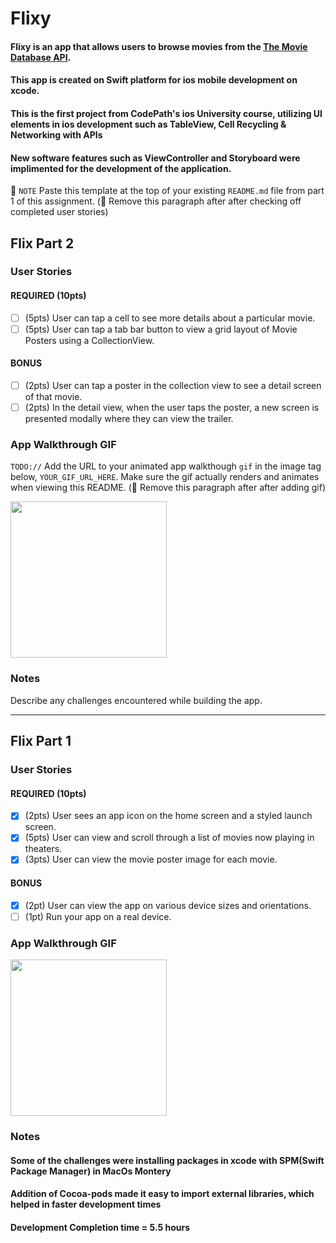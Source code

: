# Flixy

#### Flixy is an app that allows users to browse movies from the [The Movie Database API](http://docs.themoviedb.apiary.io/#).
#### This app is created on Swift platform for ios mobile development on xcode. 
#### This is the first project from CodePath's ios University course, utilizing UI elements in ios development such as TableView, Cell Recycling & Networking with APIs
#### New software features such as ViewController and Storyboard were implimented for the development of the application.

📝 `NOTE` Paste this template at the top of your existing `README.md` file from part 1 of this assignment. (🚫 Remove this paragraph after after checking off completed user stories)

## Flix Part 2

### User Stories

#### REQUIRED (10pts)
- [ ] (5pts) User can tap a cell to see more details about a particular movie.
- [ ] (5pts) User can tap a tab bar button to view a grid layout of Movie Posters using a CollectionView.

#### BONUS
- [ ] (2pts) User can tap a poster in the collection view to see a detail screen of that movie.
- [ ] (2pts) In the detail view, when the user taps the poster, a new screen is presented modally where they can view the trailer.

### App Walkthrough GIF
`TODO://` Add the URL to your animated app walkthough `gif` in the image tag below, `YOUR_GIF_URL_HERE`. Make sure the gif actually renders and animates when viewing this README. (🚫 Remove this paragraph after after adding gif)

<img src="YOUR_GIF_URL_HERE" width=250><br>

### Notes
Describe any challenges encountered while building the app.


---

## Flix Part 1

### User Stories

#### REQUIRED (10pts)
- [x] (2pts) User sees an app icon on the home screen and a styled launch screen.
- [x] (5pts) User can view and scroll through a list of movies now playing in theaters.
- [x] (3pts) User can view the movie poster image for each movie.

#### BONUS
- [x] (2pt) User can view the app on various device sizes and orientations.
- [ ] (1pt) Run your app on a real device.

### App Walkthrough GIF


<img src="http://g.recordit.co/b1R9KXpxKt.gif" width=250><br>

### Notes

#### Some of the challenges were installing packages in xcode with SPM(Swift Package Manager) in MacOs Montery
#### Addition of Cocoa-pods made it easy to import external libraries, which helped in faster development times
#### Development Completion time = 5.5 hours
